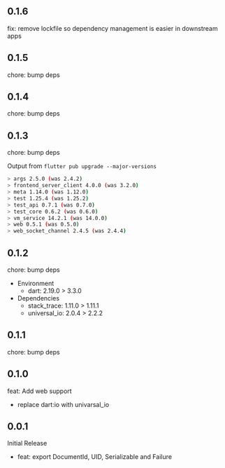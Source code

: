 ## 0.1.6

fix: remove lockfile so dependency management is easier in downstream apps

## 0.1.5

chore: bump deps

## 0.1.4

chore: bump deps

## 0.1.3

chore: bump deps

Output from `flutter pub upgrade --major-versions`

```sh
> args 2.5.0 (was 2.4.2)
> frontend_server_client 4.0.0 (was 3.2.0)
> meta 1.14.0 (was 1.12.0)
> test 1.25.4 (was 1.25.2)
> test_api 0.7.1 (was 0.7.0)
> test_core 0.6.2 (was 0.6.0)
> vm_service 14.2.1 (was 14.0.0)
> web 0.5.1 (was 0.5.0)
> web_socket_channel 2.4.5 (was 2.4.4)
```

## 0.1.2

chore: bump deps

- Environment
  - dart: 2.19.0 > 3.3.0
- Dependencies
  - stack_trace: 1.11.0 > 1.11.1
  - universal_io: 2.0.4 > 2.2.2

## 0.1.1

chore: bump deps

## 0.1.0

feat: Add web support

- replace dart:io with univarsal_io

## 0.0.1

Initial Release

- feat: export DocumentId, UID, Serializable and Failure

